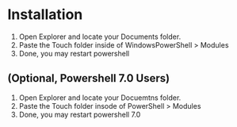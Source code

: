 # Installation
1. Open Explorer and locate your Documents folder.
2. Paste the Touch folder inside of WindowsPowerShell > Modules
3. Done, you may restart powershell

## (Optional, Powershell 7.0 Users)
1. Open Explorer and locate your Docuemtns folder.
2. Paste the Touch folder insode of PowerShell >  Modules
3. Done, you may restart powershell 7.0	
